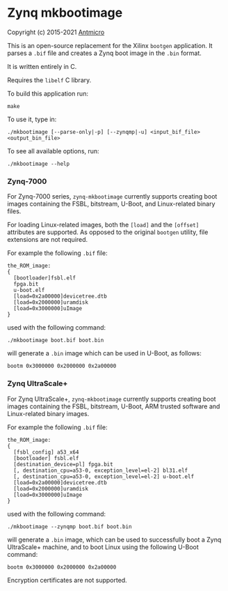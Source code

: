 # Zynq mkbootimage

Copyright (c) 2015-2021 [Antmicro](https://antmicro.com)

This is an open-source replacement for the Xilinx `bootgen` application.
It parses a `.bif` file and creates a Zynq boot image in the `.bin` format.

It is written entirely in C.

Requires the `libelf` C library.

To build this application run:
```
make
```

To use it, type in:
```
./mkbootimage [--parse-only|-p] [--zynqmp|-u] <input_bif_file> <output_bin_file>
```

To see all available options, run:
```
./mkbootimage --help
```

### Zynq-7000

For Zynq-7000 series, `zynq-mkbootimage` currently supports creating boot images
containing the FSBL, bitstream, U-Boot, and Linux-related binary files.

For loading Linux-related images, both the `[load]` and the `[offset]` attributes
are supported.
As opposed to the original `bootgen` utility, file extensions are not required.

For example the following `.bif` file:
```
the_ROM_image:
{
  [bootloader]fsbl.elf
  fpga.bit
  u-boot.elf
  [load=0x2a00000]devicetree.dtb
  [load=0x2000000]uramdisk
  [load=0x3000000]uImage
}
```

used with the following command:
```
./mkbootimage boot.bif boot.bin
```

will generate a `.bin` image which can be used in U-Boot, as follows:
```
bootm 0x3000000 0x2000000 0x2a00000
```

### Zynq UltraScale+

For Zynq UltraScale+, `zynq-mkbootimage` currently supports creating boot images
containing the FSBL, bitstream, U-Boot, ARM trusted software and Linux-related binary images.

For example the following `.bif` file:
```
the_ROM_image:
{
  [fsbl_config] a53_x64
  [bootloader] fsbl.elf
  [destination_device=pl] fpga.bit
  [, destination_cpu=a53-0, exception_level=el-2] bl31.elf
  [, destination_cpu=a53-0, exception_level=el-2] u-boot.elf
  [load=0x2a00000]devicetree.dtb
  [load=0x2000000]uramdisk
  [load=0x3000000]uImage
}
```

used with the following command:
```
./mkbootimage --zynqmp boot.bif boot.bin
```

will generate a `.bin` image, which can be used to successfully boot a Zynq
UltraScale+ machine, and to boot Linux using the following U-Boot command:
```
bootm 0x3000000 0x2000000 0x2a00000
```

Encryption certificates are not supported.
